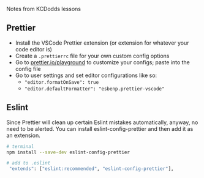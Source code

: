 Notes from KCDodds lessons

## Prettier

- Install the VSCode Prettier extension (or extension for whatever your code editor is)
- Create a `.prettierrc` file for your own custom config options
- Go to [prettier.io/playground](https://prettier.io/playground) to customize your configs; paste into the config file
- Go to user settings and set editor configurations like so:
    - `"editor.formatOnSave": true`
    - `"editor.defaultFormatter": "esbenp.prettier-vscode"`

## Eslint

Since Prettier will clean up certain Eslint mistakes automatically, anyway, no need to be alerted. You can install eslint-config-prettier and then add it as an extension.

```sh
# terminal
npm install --save-dev eslint-config-prettier

# add to .eslint
 "extends": ["eslint:recommended", "eslint-config-prettier"],
 ```

